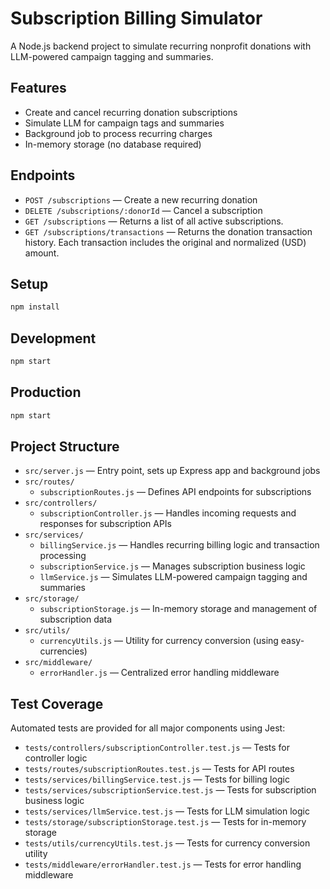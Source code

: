 # Subscription Billing Simulator

A Node.js backend project to simulate recurring nonprofit donations with LLM-powered campaign tagging and summaries.

## Features
- Create and cancel recurring donation subscriptions
- Simulate LLM for campaign tags and summaries
- Background job to process recurring charges
- In-memory storage (no database required)

## Endpoints
- `POST /subscriptions` — Create a new recurring donation
- `DELETE /subscriptions/:donorId` — Cancel a subscription
- `GET /subscriptions` — Returns a list of all active subscriptions.
- `GET /subscriptions/transactions` — Returns the donation transaction history. Each transaction includes the original and normalized (USD) amount.


## Setup
```bash
npm install
```

## Development
```bash
npm start
```

## Production
```bash
npm start
```

## Project Structure
- `src/server.js` — Entry point, sets up Express app and background jobs
- `src/routes/`
  - `subscriptionRoutes.js` — Defines API endpoints for subscriptions
- `src/controllers/`
  - `subscriptionController.js` — Handles incoming requests and responses for subscription APIs
- `src/services/`
  - `billingService.js` — Handles recurring billing logic and transaction processing
  - `subscriptionService.js` — Manages subscription business logic
  - `llmService.js` — Simulates LLM-powered campaign tagging and summaries
- `src/storage/`
  - `subscriptionStorage.js` — In-memory storage and management of subscription data
- `src/utils/`
  - `currencyUtils.js` — Utility for currency conversion (using easy-currencies)
- `src/middleware/`
  - `errorHandler.js` — Centralized error handling middleware

## Test Coverage
Automated tests are provided for all major components using Jest:
- `tests/controllers/subscriptionController.test.js` — Tests for controller logic
- `tests/routes/subscriptionRoutes.test.js` — Tests for API routes
- `tests/services/billingService.test.js` — Tests for billing logic
- `tests/services/subscriptionService.test.js` — Tests for subscription business logic
- `tests/services/llmService.test.js` — Tests for LLM simulation logic
- `tests/storage/subscriptionStorage.test.js` — Tests for in-memory storage
- `tests/utils/currencyUtils.test.js` — Tests for currency conversion utility
- `tests/middleware/errorHandler.test.js` — Tests for error handling middleware